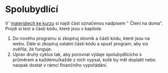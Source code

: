 # Spolubydlící

V¨[materiálech ke kurzu](http://nove.kodim.cz/czechitas/progr2-python/zaklady-programovani-2/slovniky-a-cykly) si najdi část označenou nadpisem " Čtení na doma". Projdi si text a části kódu, které jsou v kapitole.

1. Do nového programu si zkopíruj slovník a části kódu, které jsou na webu. Dále si zkopíruj ostatní části kódu a spusť program, aby sis ověřila, že funguje.
1. Uprav druhý cyklus tak, aby porovnal výdaje spolubydlícícho s průměrem a každému/každé z nich vypsal, kolik by měl doplatit nebo naopak dostat v rámci finančního vypořádání.
